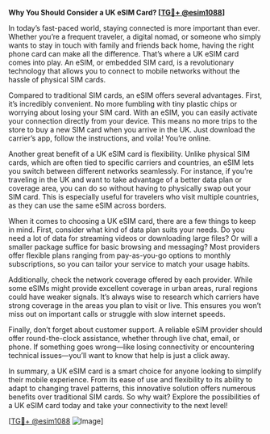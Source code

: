 **Why You Should Consider a UK eSIM Card? [[TG💪+ @esim1088](https://t.me/s/esim1088)]**

In today’s fast-paced world, staying connected is more important than ever. Whether you’re a frequent traveler, a digital nomad, or someone who simply wants to stay in touch with family and friends back home, having the right phone card can make all the difference. That’s where a UK eSIM card comes into play. An eSIM, or embedded SIM card, is a revolutionary technology that allows you to connect to mobile networks without the hassle of physical SIM cards. 

Compared to traditional SIM cards, an eSIM offers several advantages. First, it’s incredibly convenient. No more fumbling with tiny plastic chips or worrying about losing your SIM card. With an eSIM, you can easily activate your connection directly from your device. This means no more trips to the store to buy a new SIM card when you arrive in the UK. Just download the carrier’s app, follow the instructions, and voila! You’re online.

Another great benefit of a UK eSIM card is flexibility. Unlike physical SIM cards, which are often tied to specific carriers and countries, an eSIM lets you switch between different networks seamlessly. For instance, if you’re traveling in the UK and want to take advantage of a better data plan or coverage area, you can do so without having to physically swap out your SIM card. This is especially useful for travelers who visit multiple countries, as they can use the same eSIM across borders.

When it comes to choosing a UK eSIM card, there are a few things to keep in mind. First, consider what kind of data plan suits your needs. Do you need a lot of data for streaming videos or downloading large files? Or will a smaller package suffice for basic browsing and messaging? Most providers offer flexible plans ranging from pay-as-you-go options to monthly subscriptions, so you can tailor your service to match your usage habits.

Additionally, check the network coverage offered by each provider. While some eSIMs might provide excellent coverage in urban areas, rural regions could have weaker signals. It’s always wise to research which carriers have strong coverage in the areas you plan to visit or live. This ensures you won’t miss out on important calls or struggle with slow internet speeds.

Finally, don’t forget about customer support. A reliable eSIM provider should offer round-the-clock assistance, whether through live chat, email, or phone. If something goes wrong—like losing connectivity or encountering technical issues—you’ll want to know that help is just a click away.

In summary, a UK eSIM card is a smart choice for anyone looking to simplify their mobile experience. From its ease of use and flexibility to its ability to adapt to changing travel patterns, this innovative solution offers numerous benefits over traditional SIM cards. So why wait? Explore the possibilities of a UK eSIM card today and take your connectivity to the next level!

[[TG💪+ @esim1088](https://t.me/s/esim1088) ![Image](https://i.postimg.cc/Y0z9fWf4/image.png)]